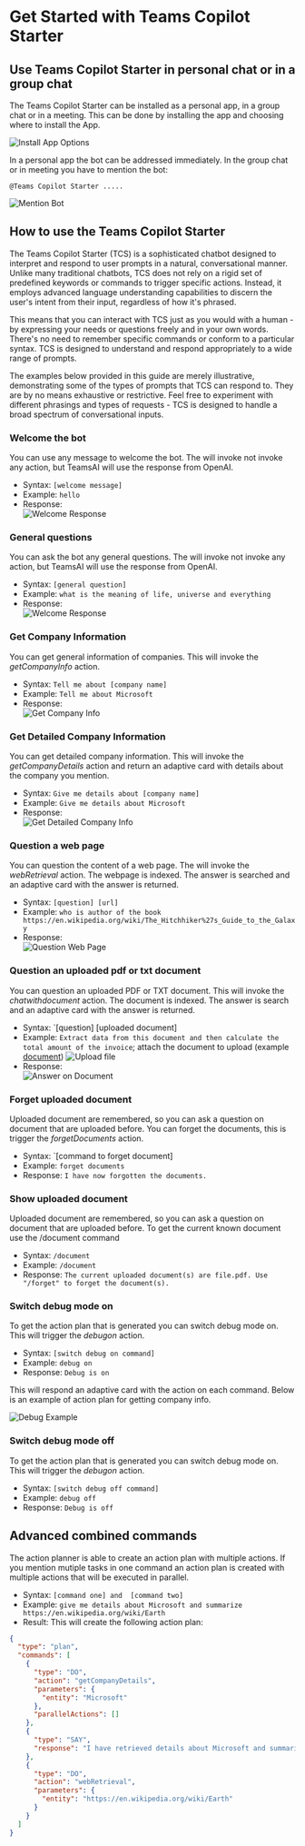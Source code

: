 # Get Started with Teams Copilot Starter

## Use Teams Copilot Starter in personal chat or in a group chat

The Teams Copilot Starter can be installed as a personal app, in a group chat or in a meeting. This can be done by installing the app and choosing where to install the App.

![Install App Options](./images/screenshots/InstallChoice.png)

In a personal app the bot can be addressed immediately. In the group chat or in meeting you have to mention the bot:

```command
@Teams Copilot Starter .....
```

![Mention Bot](./images/screenshots/MentionBot.png)

## How to use the Teams Copilot Starter

The Teams Copilot Starter (TCS) is a sophisticated chatbot designed to interpret and respond to user prompts in a natural, conversational manner. Unlike many traditional chatbots, TCS does not rely on a rigid set of predefined keywords or commands to trigger specific actions. Instead, it employs advanced language understanding capabilities to discern the user's intent from their input, regardless of how it's phrased.

This means that you can interact with TCS just as you would with a human - by expressing your needs or questions freely and in your own words. There's no need to remember specific commands or conform to a particular syntax. TCS is designed to understand and respond appropriately to a wide range of prompts.

The examples below provided in this guide are merely illustrative, demonstrating some of the types of prompts that TCS can respond to. They are by no means exhaustive or restrictive. Feel free to experiment with different phrasings and types of requests - TCS is designed to handle a broad spectrum of conversational inputs.

### Welcome the bot

You can use any message to welcome the bot. The will invoke not invoke any action, but TeamsAI will use the response from OpenAI.

- Syntax: `[welcome message]`
- Example: `hello`
- Response:  
![Welcome Response](./images/screenshots/WelcomeResponse.png)

### General questions

You can ask the bot any general questions. The will invoke not invoke any action, but TeamsAI will use the response from OpenAI.

- Syntax: `[general question]`
- Example: `what is the meaning of life, universe and everything`
- Response:  
![Welcome Response](./images/screenshots/GeneralQuestion.png)

### Get Company Information

You can get general information of companies. This will invoke the *getCompanyInfo* action.

- Syntax: `Tell me about [company name]`
- Example: `Tell me about Microsoft`
- Response:  
![Get Company Info](./images/screenshots/GetCompanyInfo.png)

### Get Detailed Company Information

You can get detailed company information. This will invoke the *getCompanyDetails* action and return an adaptive card with details about the company you mention.

- Syntax: `Give me details about [company name]`
- Example: `Give me details about Microsoft`
- Response:  
![Get Detailed Company Info](./images/screenshots/GetDetailedCompanyInfo.png)

### Question a web page

You can question the content of a web page. The will invoke the *webRetrieval* action. The webpage is indexed. The answer is searched and an adaptive card with the answer is returned.

- Syntax: `[question] [url]`
- Example: `who is author of the book https://en.wikipedia.org/wiki/The_Hitchhiker%27s_Guide_to_the_Galaxy`
- Response:  
![Question Web Page](./images/screenshots/Webretrieval.png)

### Question an uploaded pdf or txt document

You can question an uploaded PDF or TXT document. This will invoke the *chatwithdocument* action. The document is indexed. The answer is search and an adaptive card with the answer is returned.

- Syntax: `[question] [uploaded document]
- Example: `Extract data from this document and then calculate the total amount of the invoice`; attach the document to upload (example [document](./../assets/sample%20documents/Invoice_1.pdf))
![Upload file](./images/screenshots/upload%20file.png)
- Response:  
![Answer on Document](./images/screenshots/DocumentAnswer.png)

### Forget uploaded document

Uploaded document are remembered, so you can ask a question on document that are uploaded before. You can forget the documents, this is trigger the *forgetDocuments* action.

- Syntax: `[command to forget document]
- Example: `forget documents`
- Response: `I have now forgotten the documents.`

### Show uploaded document

Uploaded document are remembered, so you can ask a question on document that are uploaded before. To get the current known document use the /document command

- Syntax: `/document`
- Example: `/document`
- Response: `The current uploaded document(s) are file.pdf. Use "/forget" to forget the document(s).`

### Switch debug mode on

To get the action plan that is generated you can switch debug mode on. This will trigger the *debugon* action.

- Syntax: `[switch debug on command]`
- Example: `debug on`
- Response: `Debug is on`

This will respond an adaptive card with the action on each command. Below is an example of action plan for getting company info.

![Debug Example](./images/screenshots/DebugExample.png)

### Switch debug mode off

To get the action plan that is generated you can switch debug mode on. This will trigger the *debugon* action.

- Syntax: `[switch debug off command]`
- Example: `debug off`
- Response: `Debug is off`

## Advanced combined commands

The action planner is able to create an action plan with multiple actions. If you mention mutiple tasks in one command an action plan is created with multiple actions that will be executed in parallel.

- Syntax: `[command one] and  [command two]`
- Example: `give me details about Microsoft and summarize https://en.wikipedia.org/wiki/Earth`
- Result: This will create the following action plan:

```json
{
  "type": "plan",
  "commands": [
    {
      "type": "DO",
      "action": "getCompanyDetails",
      "parameters": {
        "entity": "Microsoft"
      },
      "parallelActions": []
    },
    {
      "type": "SAY",
      "response": "I have retrieved details about Microsoft and summarized the information on Earth from Wikipedia."
    },
    {
      "type": "DO",
      "action": "webRetrieval",
      "parameters": {
        "entity": "https://en.wikipedia.org/wiki/Earth"
      }
    }
  ]
}
```
